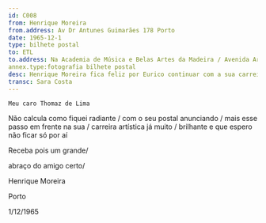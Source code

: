 ```yaml
---
id: C008
from: Henrique Moreira
from.address: Av Dr Antunes Guimarães 178 Porto
date: 1965-12-1 
type: bilhete postal
to: ETL
to.address: Na Academia de Música e Belas Artes da Madeira / Avenida Arriaga 77 Funchal
annex.type:fotografia bilhete postal
desc: Henrique Moreira fica feliz por Eurico continuar com a sua carreira brilhante
transc: Sara Costa
---
```


	Meu caro Thomaz de Lima

Não calcula como fiquei radiante / com o seu postal anunciando / mais esse passo em frente na sua / carreira artística já muito / brilhante e que espero não ficar só por aí

Receba pois um grande/

abraço do amigo certo/

Henrique Moreira

Porto

1/12/1965 
